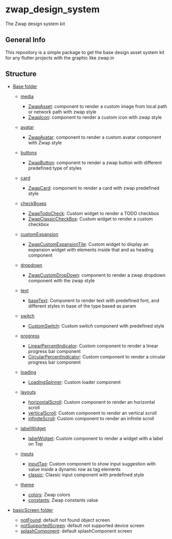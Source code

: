 # zwap_design_system

The Zwap design system kit

## General Info

This repository is a simple package to get the base design asset system kit for any flutter projects with the graphic like zwap.in

## Structure 

 - [Base folder](lib/base)
 
    - [media](lib/base/media/media.dart)
        - [ZwapAsset](lib/base/media/asset/zwapAsset.dart): component to render a custom image from local path or network path with zwap style
        - [ZwapIcon](lib/base/media/icon/zwapIcon.dart): component to render a custom icon with zwap style
        
    - [avatar](lib/base/avatar)
        - [ZwapAvatar](lib/base/avatar/zwapAvatar.dart): component to render a custom avatar component with Zwap style
        
    - [buttons](lib/base/buttons)
        - [ZwapButton](lib/base/buttons/classic/zwapButton.dart): component to render a zwap button with different predefined type of styles
    
    - [card](lib/base/card)
        - [ZwapCard](lib/base/card/zwapCard.dart): component to render a card with zwap predefined style
    
    - [checkBoxes](lib/base/checkBoxes/checkBoxes.dart)
        - [ZwapTodoCheck](lib/base/checkBoxes/icon/zwapTodoCheck.dart): Custom widget to render a TODO checkbox
        - [ZwapClassicCheckBox](lib/base/checkBoxes/classic/zwapClassicCheckBox.dart): Custom widget to render a custom checkbox
    
    - [customExpansion](lib/base/customExpansion)
        - [ZwapCustomExpansionTile](lib/base/customExpansion/zwapExpansion.dart): Custom widget to display an expansion widget with elements inside that and as heading component

    - [dropdown](lib/base/dropDowns/dropdowns.dart)
        - [ZwapCustomDropDown](lib/base/dropDowns/dropdowns.dart): component to render a zwap dropdown component with the zwap style
        
 
    - [text](lib/base/text)
        - [baseText](lib/base/text/text.dart): Component to render text with predefined font, and different styles in base of the type based as param
        
    - [switch](lib/base/switch)
    
        - [CustomSwitch](lib/base/switch/switch.dart): Custom switch component with predefined style
        
    - [progress](lib/base/progress/progress.dart)
    
        - [LinearPercentIndicator](lib/base/progress/linear/linear.dart): Custom component to render a linear progress bar component
        - [CircularPercentIndicator](lib/base/progress/circular/circular.dart): Custom component to render a circular progress bar component
        
    - [loading](lib/base/loadingSpinner)
    
        - [LoadingSpinner](lib/base/loadingSpinner/loadingSpinner.dart): Custom loader component
        
    - [layouts](lib/base/layouts/layouts.dart)
    
        - [horizontalScroll](lib/base/layouts/horizontalScroll/horizontalScroll.dart): Custom component to render an horizontal scroll
        - [verticalScroll](lib/base/layouts/verticalScroll/verticalScroll.dart): Custom component to render an vertical scroll
        - [infiniteScroll](lib/base/layouts/infiniteScroll/infiniteScroll.dart): Custom component to render an infinite scroll
        
    - [labelWidget](lib/base/labelWidget)
        
        - [labelWidget](lib/base/labelWidget/labelWidget.dart): Custom component to render a widget with a label on Top
    
    - [inputs](lib/base/inputs/inputs.dart)
         
        - [inputTag](lib/base/inputs/inputTag/inputTag.dart): Custom component to show input suggestion with value inside a dynamic row as tag elements
        - [classic](lib/base/inputs/classic/input): Classic input component with predefined style
   
    
    - [theme](lib/base/theme/theme.dart)
       - [colors](lib/base/theme/colors.dart): Zwap colors
       - [constants](lib/base/theme/constants.dart): Zwap constants value
    
  - [basicScreen folder](lib/basicScreens)
    
    - [notFound](lib/basicScreens/notFound/notFound.dart): default not found object screen
    - [notSupportedScreen](lib/basicScreens/notSupportedScreen/notSupportedScreen.dart): default not supported device screen
    - [splashComponent](lib/basicScreens/splashComponent): default splashComponent screen